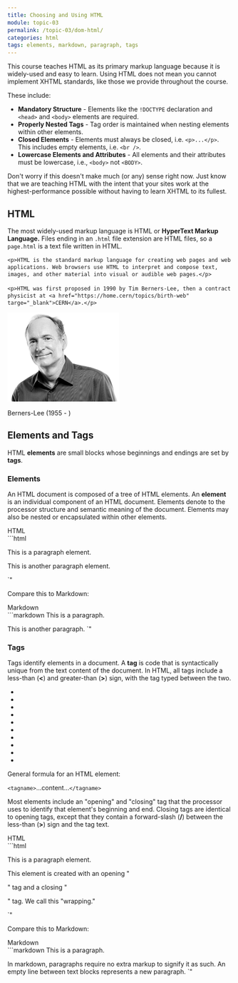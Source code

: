 ```yaml
---
title: Choosing and Using HTML
module: topic-03
permalink: /topic-03/dom-html/
categories: html
tags: elements, markdown, paragraph, tags
---
```


<div class="divider-heading"></div>


This course teaches HTML as its primary markup language because it is widely-used and easy to learn. Using HTML does not mean you cannot implement XHTML standards, like those we provide throughout the course.

These include:
- **Mandatory Structure** - Elements like the `!DOCTYPE` declaration and `<head>` and `<body>` elements are required.
- **Properly Nested Tags** - Tag order is maintained when nesting elements within other elements.
- **Closed Elements** - Elements must always be closed, i.e. `<p>...</p>`. This includes empty elements, i.e. `<br />`.
- **Lowercase Elements and Attributes** - All elements and their attributes must be lowercase, i.e., `<body>` not `<BODY>`.

Don't worry if this doesn't make much (or any) sense right now. Just know that we are teaching HTML with the intent that your sites work at the highest-performance possible without having to learn XHTML to its fullest.


<div class="divider-pg"></div>


## HTML

<div class="row">
  <div class="col-lg-8">
    <p>The most widely-used markup language is HTML or <b>HyperText Markup Language.</b> Files ending in an <code>.html</code> file extension are HTML files, so a <code>page.html</code> is a text file written in HTML.</p>

    <p>HTML is the standard markup language for creating web pages and web applications. Web browsers use HTML to interpret and compose text, images, and other material into visual or audible web pages.</p>

    <p>HTML was first proposed in 1990 by Tim Berners-Lee, then a contract physicist at <a href="https://home.cern/topics/birth-web" targe="_blank">CERN</a>.</p>
  </div>
  <div class="col-lg-4">
    <img src="../img/berners-lee.png" alt="Tim Berners-Lee" title="Tim Berners-Lee" style="max-width: 250px; margin-top: 0;"/>
    <p class="img-caption">Berners-Lee (1955 - )</p>
  </div>
</div>


<div class="divider-pg"></div>


## Elements and Tags
HTML **elements** are small blocks whose beginnings and endings are set by **tags**.


### Elements
An HTML document is composed of a tree of HTML elements. An **element** is an individual component of an HTML document. Elements denote to the processor structure and semantic meaning of the document. Elements may also be nested or encapsulated within other elements.

<div class="code-heading">
  <span class="html">HTML</span>
</div>
```html
<p>This is a paragraph element.</p>
<p>This is another paragraph element.</p>
`"

Compare this to Markdown:

<div class="code-heading">
  <span class="md">Markdown</span>
</div>
```markdown
This is a paragraph.

This is another paragraph.
`"


### Tags
Tags identify elements in a document. A **tag** is code that is syntactically unique from the text content of the document. In HTML, all tags include a less-than (**<**) and greater-than (**>**) sign, with the tag typed between the two.

<div class="row callout-columns status-info">
  <div class="col-lg-3">
    <div class="icon">
      <ul class="bursts">
        <li class="deg0"></li>
        <li class="deg36"></li>
        <li class="deg72"></li>
        <li class="deg108"></li>
        <li class="deg144"></li>
        <li class="deg180"></li>
        <li class="deg216"></li>
        <li class="deg252"></li>
        <li class="deg288"></li>
        <li class="deg324"></li>
      </ul>
      <i class="fas fa-info-circle"></i>
    </div>
  </div>
  <div class="col-lg-9">
    <p>General formula for an HTML element:</p>
    <p><code>&lt;tagname&gt;</code>...content...<code>&lt;/tagname&gt;</code></p>
  </div>
</div>

Most elements include an "opening" and "closing" tag that the processor uses to identify that element's beginning and end. Closing tags are identical to opening tags, except that they contain a forward-slash (**/**) between the less-than (**>**) sign and the tag text.


<div class="code-heading">
  <span class="html">HTML</span>
</div>
```html
<p>This is a paragraph element.</p>
<p>This element is created with an opening "<p>" tag and a closing "</p>" tag. We call this "wrapping."</p>
`"

Compare this to Markdown:

<div class="code-heading">
  <span class="md">Markdown</span>
</div>
```markdown
This is a paragraph.

In markdown, paragraphs require no extra markup to signify it as such. An empty line between text blocks represents a new paragraph.
`"
